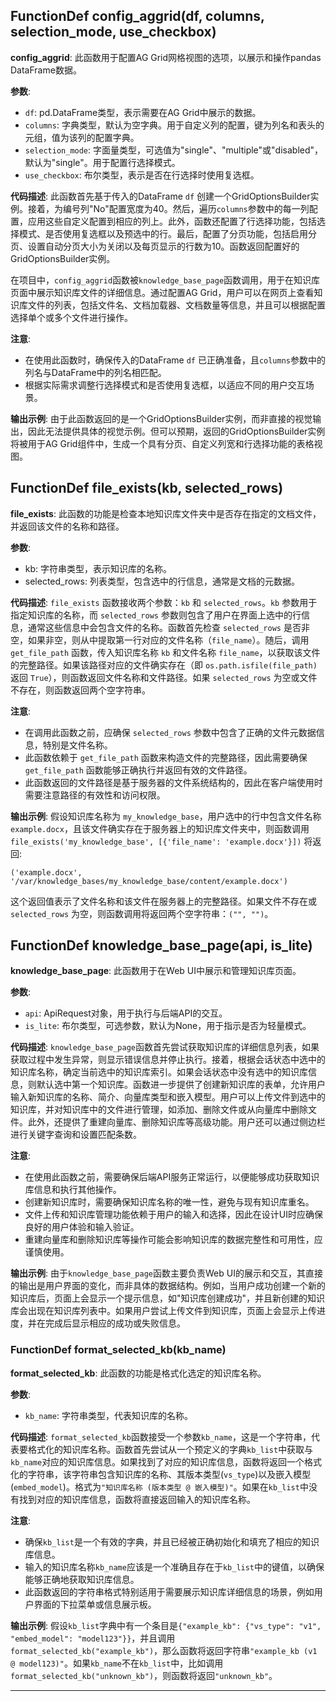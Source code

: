 ## FunctionDef config_aggrid(df, columns, selection_mode, use_checkbox)

**config_aggrid**: 此函数用于配置AG Grid网格视图的选项，以展示和操作pandas DataFrame数据。

**参数**:

- `df`: pd.DataFrame类型，表示需要在AG Grid中展示的数据。
- `columns`: 字典类型，默认为空字典。用于自定义列的配置，键为列名和表头的元组，值为该列的配置字典。
- `selection_mode`: 字面量类型，可选值为"single"、"multiple"或"disabled"，默认为"single"。用于配置行选择模式。
- `use_checkbox`: 布尔类型，表示是否在行选择时使用复选框。

**代码描述**:
此函数首先基于传入的DataFrame `df` 创建一个GridOptionsBuilder实例。接着，为编号列"No"配置宽度为40。然后，遍历`columns`参数中的每一列配置，应用这些自定义配置到相应的列上。此外，函数还配置了行选择功能，包括选择模式、是否使用复选框以及预选中的行。最后，配置了分页功能，包括启用分页、设置自动分页大小为关闭以及每页显示的行数为10。函数返回配置好的GridOptionsBuilder实例。

在项目中，`config_aggrid`函数被`knowledge_base_page`函数调用，用于在知识库页面中展示知识库文件的详细信息。通过配置AG Grid，用户可以在网页上查看知识库文件的列表，包括文件名、文档加载器、文档数量等信息，并且可以根据配置选择单个或多个文件进行操作。

**注意**:

- 在使用此函数时，确保传入的DataFrame `df` 已正确准备，且`columns`参数中的列名与DataFrame中的列名相匹配。
- 根据实际需求调整行选择模式和是否使用复选框，以适应不同的用户交互场景。

**输出示例**:
由于此函数返回的是一个GridOptionsBuilder实例，而非直接的视觉输出，因此无法提供具体的视觉示例。但可以预期，返回的GridOptionsBuilder实例将被用于AG Grid组件中，生成一个具有分页、自定义列宽和行选择功能的表格视图。

## FunctionDef file_exists(kb, selected_rows)

**file_exists**: 此函数的功能是检查本地知识库文件夹中是否存在指定的文档文件，并返回该文件的名称和路径。

**参数**:

- kb: 字符串类型，表示知识库的名称。
- selected_rows: 列表类型，包含选中的行信息，通常是文档的元数据。

**代码描述**:
`file_exists` 函数接收两个参数：`kb` 和 `selected_rows`。`kb` 参数用于指定知识库的名称，而 `selected_rows` 参数则包含了用户在界面上选中的行信息，通常这些信息中会包含文件的名称。函数首先检查 `selected_rows` 是否非空，如果非空，则从中提取第一行对应的文件名称（`file_name`）。随后，调用 `get_file_path` 函数，传入知识库名称 `kb` 和文件名称 `file_name`，以获取该文件的完整路径。如果该路径对应的文件确实存在（即 `os.path.isfile(file_path)` 返回 `True`），则函数返回文件名称和文件路径。如果 `selected_rows` 为空或文件不存在，则函数返回两个空字符串。

**注意**:

- 在调用此函数之前，应确保 `selected_rows` 参数中包含了正确的文件元数据信息，特别是文件名称。
- 此函数依赖于 `get_file_path` 函数来构造文件的完整路径，因此需要确保 `get_file_path` 函数能够正确执行并返回有效的文件路径。
- 此函数返回的文件路径是基于服务器的文件系统结构的，因此在客户端使用时需要注意路径的有效性和访问权限。

**输出示例**:
假设知识库名称为 `my_knowledge_base`，用户选中的行中包含文件名称 `example.docx`，且该文件确实存在于服务器上的知识库文件夹中，则函数调用 `file_exists('my_knowledge_base', [{'file_name': 'example.docx'}])` 将返回:

```
('example.docx', '/var/knowledge_bases/my_knowledge_base/content/example.docx')
```

这个返回值表示了文件名称和该文件在服务器上的完整路径。如果文件不存在或 `selected_rows` 为空，则函数调用将返回两个空字符串：`("", "")`。

## FunctionDef knowledge_base_page(api, is_lite)

**knowledge_base_page**: 此函数用于在Web UI中展示和管理知识库页面。

**参数**:

- `api`: ApiRequest对象，用于执行与后端API的交互。
- `is_lite`: 布尔类型，可选参数，默认为None，用于指示是否为轻量模式。

**代码描述**:
`knowledge_base_page`函数首先尝试获取知识库的详细信息列表，如果获取过程中发生异常，则显示错误信息并停止执行。接着，根据会话状态中选中的知识库名称，确定当前选中的知识库索引。如果会话状态中没有选中的知识库信息，则默认选中第一个知识库。函数进一步提供了创建新知识库的表单，允许用户输入新知识库的名称、简介、向量库类型和嵌入模型。用户可以上传文件到选中的知识库，并对知识库中的文件进行管理，如添加、删除文件或从向量库中删除文件。此外，还提供了重建向量库、删除知识库等高级功能。用户还可以通过侧边栏进行关键字查询和设置匹配条数。

**注意**:

- 在使用此函数之前，需要确保后端API服务正常运行，以便能够成功获取知识库信息和执行其他操作。
- 创建新知识库时，需要确保知识库名称的唯一性，避免与现有知识库重名。
- 文件上传和知识库管理功能依赖于用户的输入和选择，因此在设计UI时应确保良好的用户体验和输入验证。
- 重建向量库和删除知识库等操作可能会影响知识库的数据完整性和可用性，应谨慎使用。

**输出示例**:
由于`knowledge_base_page`函数主要负责Web UI的展示和交互，其直接的输出是用户界面的变化，而非具体的数据结构。例如，当用户成功创建一个新的知识库后，页面上会显示一个提示信息，如"知识库创建成功"，并且新创建的知识库会出现在知识库列表中。如果用户尝试上传文件到知识库，页面上会显示上传进度，并在完成后显示相应的成功或失败信息。

### FunctionDef format_selected_kb(kb_name)

**format_selected_kb**: 此函数的功能是格式化选定的知识库名称。

**参数**:

- `kb_name`: 字符串类型，代表知识库的名称。

**代码描述**:
`format_selected_kb`函数接受一个参数`kb_name`，这是一个字符串，代表要格式化的知识库名称。函数首先尝试从一个预定义的字典`kb_list`中获取与`kb_name`对应的知识库信息。如果找到了对应的知识库信息，函数将返回一个格式化的字符串，该字符串包含知识库的名称、其版本类型(`vs_type`)以及嵌入模型(`embed_model`)。格式为`"知识库名称 (版本类型 @ 嵌入模型)"`。如果在`kb_list`中没有找到对应的知识库信息，函数将直接返回输入的知识库名称。

**注意**:

- 确保`kb_list`是一个有效的字典，并且已经被正确初始化和填充了相应的知识库信息。
- 输入的知识库名称`kb_name`应该是一个准确且存在于`kb_list`中的键值，以确保能够正确地获取知识库信息。
- 此函数返回的字符串格式特别适用于需要展示知识库详细信息的场景，例如用户界面的下拉菜单或信息展示板。

**输出示例**:
假设`kb_list`字典中有一个条目是`{"example_kb": {"vs_type": "v1", "embed_model": "model123"}}`，并且调用`format_selected_kb("example_kb")`，那么函数将返回字符串`"example_kb (v1 @ model123)"`。如果`kb_name`不在`kb_list`中，比如调用`format_selected_kb("unknown_kb")`，则函数将返回`"unknown_kb"`。
***
